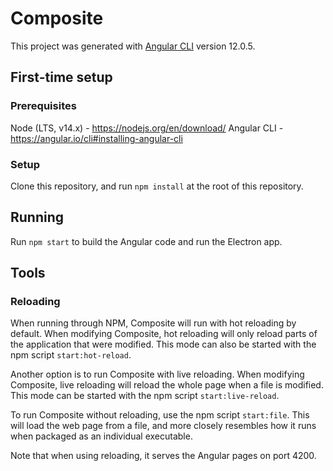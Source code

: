 # Composite

This project was generated with [Angular CLI](https://github.com/angular/angular-cli) version 12.0.5.

## First-time setup

### Prerequisites

Node (LTS, v14.x) - https://nodejs.org/en/download/
Angular CLI - https://angular.io/cli#installing-angular-cli

### Setup

Clone this repository, and run `npm install` at the root of this repository.

## Running

Run `npm start` to build the Angular code and run the Electron app.

## Tools

### Reloading

When running through NPM, Composite will run with hot reloading by default. When modifying Composite, hot reloading will only reload parts of the application that were modified. This mode can also be started with the npm script `start:hot-reload`.

Another option is to run Composite with live reloading. When modifying Composite, live reloading will reload the whole page when a file is modified. This mode can be started with the npm script `start:live-reload`.

To run Composite without reloading, use the npm script `start:file`. This will load the web page from a file, and more closely resembles how it runs when packaged as an individual executable.

Note that when using reloading, it serves the Angular pages on port 4200.
